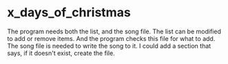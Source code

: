 # x_days_of_christmas
The program needs both the list, and the song file.
The list can be modified to add or remove items.  And the program checks this file for what to add.
The song file is needed to write the song to it.  I could add a section that says, if it doesn't exist, create the file.
